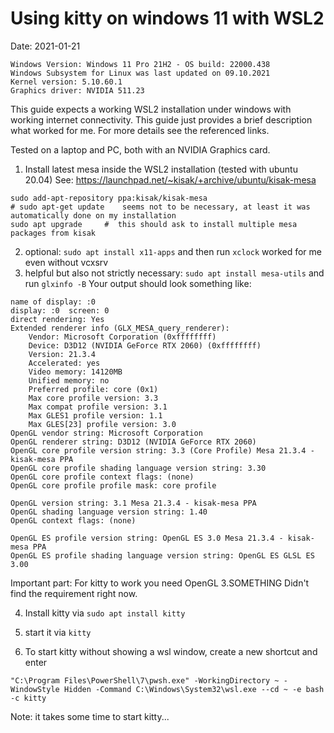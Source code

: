 # Using kitty on windows 11 with WSL2

Date: 2021-01-21
```
Windows Version: Windows 11 Pro 21H2 - OS build: 22000.438
Windows Subsystem for Linux was last updated on 09.10.2021
Kernel version: 5.10.60.1
Graphics driver: NVIDIA 511.23
```

This guide expects a working WSL2 installation under windows with working
internet connectivity. This guide just provides a brief description what worked
for me. For more details see the referenced links.

Tested on a laptop and PC, both with an NVIDIA Graphics card.

1. Install latest mesa inside the WSL2 installation (tested with ubuntu 20.04)
   See: https://launchpad.net/~kisak/+archive/ubuntu/kisak-mesa

```
sudo add-apt-repository ppa:kisak/kisak-mesa
# sudo apt-get update    seems not to be necessary, at least it was automatically done on my installation
sudo apt upgrade     #  this should ask to install multiple mesa packages from kisak
```
2. optional: `sudo apt install x11-apps` and then run `xclock` worked for me even without vcxsrv
3. helpful but also not strictly necessary: `sudo apt install mesa-utils` and run `glxinfo -B`
   Your output should look something like:

```
name of display: :0
display: :0  screen: 0
direct rendering: Yes
Extended renderer info (GLX_MESA_query_renderer):
    Vendor: Microsoft Corporation (0xffffffff)
    Device: D3D12 (NVIDIA GeForce RTX 2060) (0xffffffff)
    Version: 21.3.4
    Accelerated: yes
    Video memory: 14120MB
    Unified memory: no
    Preferred profile: core (0x1)
    Max core profile version: 3.3
    Max compat profile version: 3.1
    Max GLES1 profile version: 1.1
    Max GLES[23] profile version: 3.0
OpenGL vendor string: Microsoft Corporation
OpenGL renderer string: D3D12 (NVIDIA GeForce RTX 2060)
OpenGL core profile version string: 3.3 (Core Profile) Mesa 21.3.4 - kisak-mesa PPA
OpenGL core profile shading language version string: 3.30
OpenGL core profile context flags: (none)
OpenGL core profile profile mask: core profile

OpenGL version string: 3.1 Mesa 21.3.4 - kisak-mesa PPA
OpenGL shading language version string: 1.40
OpenGL context flags: (none)

OpenGL ES profile version string: OpenGL ES 3.0 Mesa 21.3.4 - kisak-mesa PPA
OpenGL ES profile shading language version string: OpenGL ES GLSL ES 3.00
```

   Important part: For kitty to work you need OpenGL 3.SOMETHING 
   Didn't find the requirement right now.

4. Install kitty via `sudo apt install kitty`


6. start it via `kitty`
7. To start kitty without showing a wsl window, create a new shortcut and enter
```
"C:\Program Files\PowerShell\7\pwsh.exe" -WorkingDirectory ~ -WindowStyle Hidden -Command C:\Windows\System32\wsl.exe --cd ~ -e bash -c kitty
```
   Note: it takes some time to start kitty...
